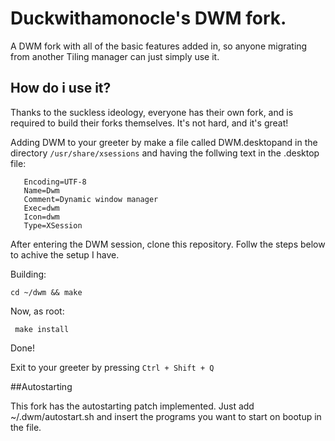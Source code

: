 # Duckwithamonocle's DWM fork. 

A DWM fork with all of the basic features added in, so anyone migrating from another Tiling manager can just simply use it. 

## How do i use it? 

Thanks to the suckless ideology, everyone has their own fork, and is required to build their forks themselves. It's not hard, and it's great! 

Adding DWM to your greeter by make a file called DWM.desktopand in the directory `/usr/share/xsessions` and having the follwing text in the .desktop file:

 ```[Desktop Entry]
    Encoding=UTF-8
    Name=Dwm
    Comment=Dynamic window manager
    Exec=dwm
    Icon=dwm
    Type=XSession
 ```
After entering the DWM session, clone this repository. Follw the steps below to achive the setup I have. 

Building:

```cd ~/dwm && make```

Now, as root:

``` make install```

Done!

Exit to your greeter by pressing `Ctrl + Shift + Q`

##Autostarting 

This fork has the autostarting patch implemented. Just add ~/.dwm/autostart.sh and insert the programs you want to start on bootup in the file. 


